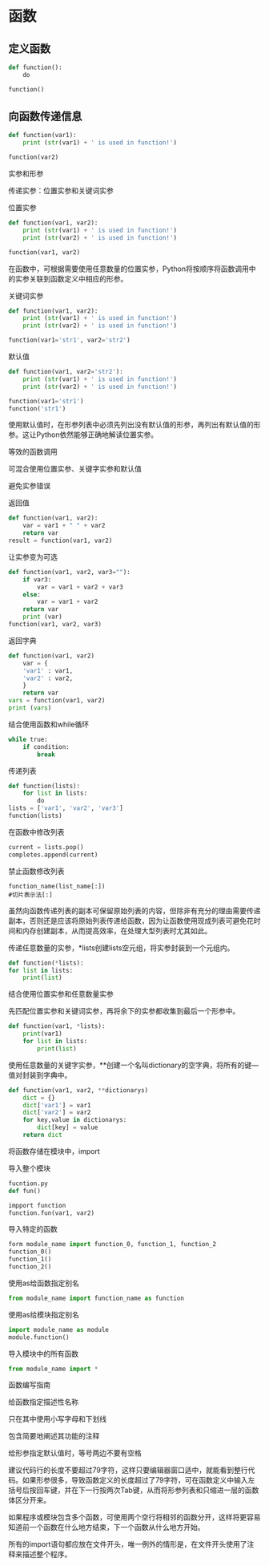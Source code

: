 # 函数

## 定义函数

```py
def function():
    do

function()
```

## 向函数传递信息

```py
def function(var1):
    print (str(var1) + ' is used in function!')

function(var2)
```

实参和形参

传递实参：位置实参和关键词实参

位置实参

```py
def function(var1, var2):
    print (str(var1) + ' is used in function!')
    print (str(var2) + ' is used in function!')

function(var1, var2)
```

在函数中，可根据需要使用任意数量的位置实参，Python将按顺序将函数调用中的实参关联到函数定义中相应的形参。

关键词实参

```py
def function(var1, var2):
    print (str(var1) + ' is used in function!')
    print (str(var2) + ' is used in function!')

function(var1='str1', var2='str2')
```

默认值

```py
def function(var1, var2='str2'):
    print (str(var1) + ' is used in function!')
    print (str(var2) + ' is used in function!')

function(var1='str1')
function('str1')
```

使用默认值时，在形参列表中必须先列出没有默认值的形参，再列出有默认值的形参。这让Python依然能够正确地解读位置实参。

等效的函数调用

可混合使用位置实参、关键字实参和默认值

避免实参错误

返回值

```py
def function(var1, var2):
    var = var1 + " " + var2
    return var
result = function(var1, var2)
```

让实参变为可选

```py
def function(var1, var2, var3=""):
    if var3:
        var = var1 + var2 + var3
    else:
        var = var1 + var2
    return var
    print (var)
function(var1, var2, var3)
```

返回字典

```py
def function(var1, var2)
    var = {
    'var1' : var1,
    'var2' : var2,
    }
    return var
vars = function(var1, var2)
print (vars)
```

结合使用函数和while循环

```py
while true:
    if condition:
        break
```

传递列表

```py
def function(lists):
    for list in lists:
        do
lists = ['var1', 'var2', 'var3']
function(lists)
```

在函数中修改列表

```py
current = lists.pop()
completes.append(current)
```

禁止函数修改列表

```
function_name(list_name[:])
#切片表示法[:]
```

虽然向函数传递列表的副本可保留原始列表的内容，但除非有充分的理由需要传递副本，否则还是应该将原始列表传递给函数，因为让函数使用现成列表可避免花时间和内存创建副本，从而提高效率，在处理大型列表时尤其如此。

传递任意数量的实参，\*lists创建lists空元组，将实参封装到一个元组内。

```py
def function(*lists):
for list in lists:
    print(list)
```

结合使用位置实参和任意数量实参

先匹配位置实参和关键词实参，再将余下的实参都收集到最后一个形参中。

```py
def function(var1, *lists):
    print(var1)
    for list in lists:
        print(list)
```

使用任意数量的关键字实参，\*\*创建一个名叫dictionary的空字典，将所有的键—值对封装到字典中。

```py
def function(var1, var2, **dictionarys)
    dict = {}
    dict['var1'] = var1
    dict['var2'] = var2
    for key,value in dictionarys:
        dict[key] = value
    return dict
```

将函数存储在模块中，import

导入整个模块

```py
fucntion.py
def fun()

impport function
function.fun(var1, var2)
```

导入特定的函数

```py
form module_name import function_0, function_1, function_2
function_0()
function_1()
function_2()
```

使用as给函数指定别名

```py
from module_name import function_name as function
```

使用as给模块指定别名

```py
import module_name as module
module.function()
```

导入模块中的所有函数

```py
from module_name import *
```

函数编写指南

给函数指定描述性名称

只在其中使用小写字母和下划线

包含简要地阐述其功能的注释

给形参指定默认值时，等号两边不要有空格

建议代码行的长度不要超过79字符，这样只要编辑器窗口适中，就能看到整行代码。如果形参很多，导致函数定义的长度超过了79字符，可在函数定义中输入左括号后按回车键，并在下一行按两次Tab键，从而将形参列表和只缩进一层的函数体区分开来。

如果程序或模块包含多个函数，可使用两个空行将相邻的函数分开，这样将更容易知道前一个函数在什么地方结束，下一个函数从什么地方开始。

所有的import语句都应放在文件开头，唯一例外的情形是，在文件开头使用了注释来描述整个程序。


